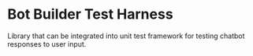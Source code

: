 # Bot Builder Test Harness

Library that can be integrated into unit test framework for testing chatbot responses to user input.
